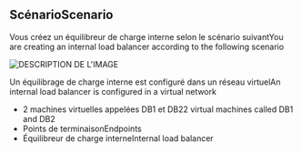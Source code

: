 ## <a name="scenario"></a><span data-ttu-id="4662e-101">Scénario</span><span class="sxs-lookup"><span data-stu-id="4662e-101">Scenario</span></span>

<span data-ttu-id="4662e-102">Vous créez un équilibreur de charge interne selon le scénario suivant</span><span class="sxs-lookup"><span data-stu-id="4662e-102">You are creating an internal load balancer according to the following scenario</span></span>

![DESCRIPTION DE L'IMAGE](./media/load-balancer-get-started-ilb-scenario-include/figure1.png)

<span data-ttu-id="4662e-104">Un équilibrage de charge interne est configuré dans un réseau virtuel</span><span class="sxs-lookup"><span data-stu-id="4662e-104">An internal load balancer is configured in a virtual network</span></span>

* <span data-ttu-id="4662e-105">2 machines virtuelles appelées DB1 et DB2</span><span class="sxs-lookup"><span data-stu-id="4662e-105">2 virtual machines called DB1 and DB2</span></span>
* <span data-ttu-id="4662e-106">Points de terminaison</span><span class="sxs-lookup"><span data-stu-id="4662e-106">Endpoints</span></span>
* <span data-ttu-id="4662e-107">Équilibreur de charge interne</span><span class="sxs-lookup"><span data-stu-id="4662e-107">Internal load balancer</span></span>

